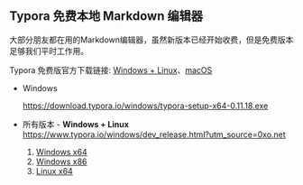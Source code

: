 ## Typora 免费本地 Markdown 编辑器

大部分朋友都在用的Markdown编辑器，虽然新版本已经开始收费，但是免费版本足够我们平时工作用。

Typora 免费版官方下载链接: [Windows + Linux](https://0xo.net/go/aHR0cHM6Ly93d3cudHlwb3JhLmlvL3dpbmRvd3MvZGV2X3JlbGVhc2UuaHRtbD91dG1fc291cmNlPTB4by5uZXQ)、[macOS](https://0xo.net/go/aHR0cHM6Ly93d3cudHlwb3JhLmlvL2Rldl9yZWxlYXNlLmh0bWw_dXRtX3NvdXJjZT0weG8ubmV0) 

- Windows

  https://download.typora.io/windows/typora-setup-x64-0.11.18.exe

- 所有版本 - **Windows + Linux**  
  https://www.typora.io/windows/dev_release.html?utm_source=0xo.net  
  1. [Windows x64](https://download.typora.io/windows/typora-update-x64-1117.exe)
  2. [Windows x86](https://download.typora.io/windows/typora-update-ia32-1117.exe)
  3. [Linux x64](https://download.typora.io/linux/typora_0.11.18_amd64.deb)